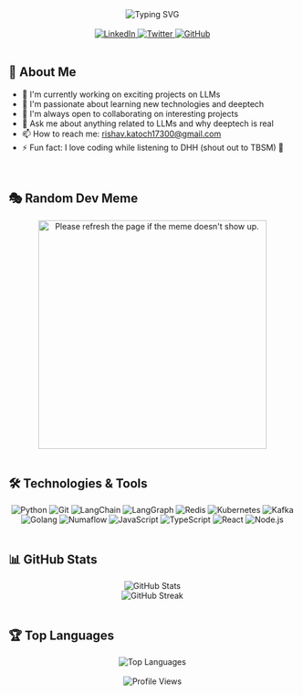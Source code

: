 <div align="center">
  <img src="https://readme-typing-svg.herokuapp.com?font=Fira+Code&pause=1000&color=2196F3&center=true&vCenter=true&width=435&lines=Hi+there+%F0%9F%91%8B;I'm+Rishav+Katoch;A+passionate+developer+from+India" alt="Typing SVG" />
</div>

<br/>

<div align="center">
  <a href="https://linkedin.com/in/your-linkedin">
    <img src="https://img.shields.io/badge/LinkedIn-0077B5?style=for-the-badge&logo=linkedin&logoColor=white" alt="LinkedIn"/>
  </a>
  <a href="https://twitter.com/your-twitter">
    <img src="https://img.shields.io/badge/Twitter-1DA1F2?style=for-the-badge&logo=twitter&logoColor=white" alt="Twitter"/>
  </a>
  <a href="https://github.com/rishhavv">
    <img src="https://img.shields.io/badge/GitHub-100000?style=for-the-badge&logo=github&logoColor=white" alt="GitHub"/>
  </a>
</div>

<br/>

## 🚀 About Me

- 🔭 I'm currently working on exciting projects on LLMs
- 🌱 I'm passionate about learning new technologies and deeptech
- 👯 I'm always open to collaborating on interesting projects
- 💬 Ask me about anything related to LLMs and why deeptech is real
- 📫 How to reach me: rishav.katoch17300@gmail.com
- ⚡ Fun fact: I love coding while listening to DHH (shout out to TBSM) 🎵

<br/>

## 🎭 Random Dev Meme

<div align="center">
  <img src="https://random-memer.herokuapp.com/" title="Meme" alt="Please refresh the page if the meme doesn't show up." width="400"/>
</div>

<br/>

## 🛠️ Technologies & Tools

<div align="center">
  <img src="https://img.shields.io/badge/Python-3776AB?style=for-the-badge&logo=python&logoColor=white" alt="Python"/>
  <img src="https://img.shields.io/badge/Git-F05032?style=for-the-badge&logo=git&logoColor=white" alt="Git"/>
  <img src="https://img.shields.io/badge/LangChain-121212?style=for-the-badge&logo=chainlink&logoColor=white" alt="LangChain"/>
  <img src="https://img.shields.io/badge/LangGraph-4B0082?style=for-the-badge&logo=graph&logoColor=white" alt="LangGraph"/>
  <img src="https://img.shields.io/badge/Redis-DC382D?style=for-the-badge&logo=redis&logoColor=white" alt="Redis"/>
  <img src="https://img.shields.io/badge/Kubernetes-326CE5?style=for-the-badge&logo=kubernetes&logoColor=white" alt="Kubernetes"/>
  <img src="https://img.shields.io/badge/Kafka-231F20?style=for-the-badge&logo=apache-kafka&logoColor=white" alt="Kafka"/>
  <img src="https://img.shields.io/badge/Go-00ADD8?style=for-the-badge&logo=go&logoColor=white" alt="Golang"/>
  <img src="https://img.shields.io/badge/Numaflow-00BFFF?style=for-the-badge&logo=numaflow&logoColor=white" alt="Numaflow"/>
  <img src="https://img.shields.io/badge/JavaScript-F7DF1E?style=for-the-badge&logo=javascript&logoColor=black" alt="JavaScript"/>
  <img src="https://img.shields.io/badge/TypeScript-007ACC?style=for-the-badge&logo=typescript&logoColor=white" alt="TypeScript"/>
  <img src="https://img.shields.io/badge/React-20232A?style=for-the-badge&logo=react&logoColor=61DAFB" alt="React"/>
  <img src="https://img.shields.io/badge/Node.js-43853D?style=for-the-badge&logo=node.js&logoColor=white" alt="Node.js"/>
</div>

<br/>

## 📊 GitHub Stats

<div align="center">
  <img src="https://github-readme-stats.vercel.app/api?username=rishhavv&show_icons=true&theme=radical" alt="GitHub Stats"/>
  <br/>
  <img src="https://github-readme-streak-stats.herokuapp.com/?user=rishhavv&theme=radical" alt="GitHub Streak"/>
</div>

<br/>

## 🏆 Top Languages

<div align="center">
  <img src="https://github-readme-stats.vercel.app/api/top-langs/?username=rishhavv&layout=compact&theme=radical" alt="Top Languages"/>
</div>

<br/>

<div align="center">
  <img src="https://komarev.com/ghpvc/?username=rishhavv&color=blueviolet" alt="Profile Views"/>
</div>

